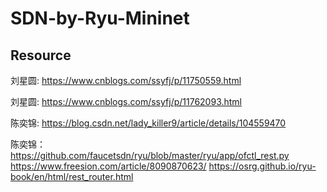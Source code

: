 # SDN-by-Ryu-Mininet

## Resource
刘星圆:
https://www.cnblogs.com/ssyfj/p/11750559.html

刘星圆:
https://www.cnblogs.com/ssyfj/p/11762093.html

陈奕锦:
https://blog.csdn.net/lady_killer9/article/details/104559470


陈奕锦：
https://github.com/faucetsdn/ryu/blob/master/ryu/app/ofctl_rest.py
https://www.freesion.com/article/8090870623/
https://osrg.github.io/ryu-book/en/html/rest_router.html
